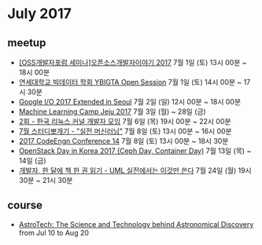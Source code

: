 # July 2017

## meetup

* [[OSS개발자포럼 세미나]오픈소스개발자이야기 2017](http://onoffmix.com/event/102936) 7월 1일 (토) 13시 00분 ~ 18시 00분
* [연세대학교 빅데이터 학회 YBIGTA Open Session](http://onoffmix.com/event/102692) 7월 1일 (토) 14시 00분 ~ 17시 30분
* [Google I/O 2017 Extended in Seoul](https://io-extended-seoul-17.firebaseapp.com/) 7월 2일 (일) 12시 00분 ~ 18시 00분
* [Machine Learning Camp Jeju 2017](https://www.facebook.com/events/373377136388939/) 7월 3일 (월) ~ 28일 (금)
* [2회 - 한국 리눅스 커널 개발자 모임](http://onoffmix.com/event/99896) 7월 6일 (목) 19시 00분 ~ 22시 00분
* [7월 스터디뽀개기 - "실전 머신러닝"](http://onoffmix.com/event/102933) 7월 8일 (토) 13시 00분 ~ 16시 00분
* [2017 CodeEngn Conference 14](http://onoffmix.com/event/102972) 7월 8일 (토) 13시 00분 ~ 18시 30분
* [OpenStack Day in Korea 2017 (Ceph Day, Container Day)](http://openstack.onoffmix.com/) 7월 13일 (목) ~ 14일 (금)
* [개발자, 한 달에 책 한 권 읽기 - UML 실전에서는 이것만 쓴다](http://onoffmix.com/event/104148) 7월 24일 (월) 19시 30분 ~ 21시 30분

## course

* [AstroTech: The Science and Technology behind Astronomical Discovery](https://www.coursera.org/learn/astronomy-technology) from Jul 10 to Aug 20

